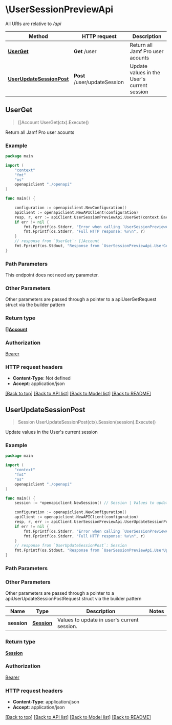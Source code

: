 # \UserSessionPreviewApi

All URIs are relative to */api*

Method | HTTP request | Description
------------- | ------------- | -------------
[**UserGet**](UserSessionPreviewApi.md#UserGet) | **Get** /user | Return all Jamf Pro user acounts 
[**UserUpdateSessionPost**](UserSessionPreviewApi.md#UserUpdateSessionPost) | **Post** /user/updateSession | Update values in the User&#39;s current session 



## UserGet

> []Account UserGet(ctx).Execute()

Return all Jamf Pro user acounts 



### Example

```go
package main

import (
    "context"
    "fmt"
    "os"
    openapiclient "./openapi"
)

func main() {

    configuration := openapiclient.NewConfiguration()
    apiClient := openapiclient.NewAPIClient(configuration)
    resp, r, err := apiClient.UserSessionPreviewApi.UserGet(context.Background()).Execute()
    if err != nil {
        fmt.Fprintf(os.Stderr, "Error when calling `UserSessionPreviewApi.UserGet``: %v\n", err)
        fmt.Fprintf(os.Stderr, "Full HTTP response: %v\n", r)
    }
    // response from `UserGet`: []Account
    fmt.Fprintf(os.Stdout, "Response from `UserSessionPreviewApi.UserGet`: %v\n", resp)
}
```

### Path Parameters

This endpoint does not need any parameter.

### Other Parameters

Other parameters are passed through a pointer to a apiUserGetRequest struct via the builder pattern


### Return type

[**[]Account**](Account.md)

### Authorization

[Bearer](../README.md#Bearer)

### HTTP request headers

- **Content-Type**: Not defined
- **Accept**: application/json

[[Back to top]](#) [[Back to API list]](../README.md#documentation-for-api-endpoints)
[[Back to Model list]](../README.md#documentation-for-models)
[[Back to README]](../README.md)


## UserUpdateSessionPost

> Session UserUpdateSessionPost(ctx).Session(session).Execute()

Update values in the User's current session 



### Example

```go
package main

import (
    "context"
    "fmt"
    "os"
    openapiclient "./openapi"
)

func main() {
    session := *openapiclient.NewSession() // Session | Values to update in user's current session. (optional)

    configuration := openapiclient.NewConfiguration()
    apiClient := openapiclient.NewAPIClient(configuration)
    resp, r, err := apiClient.UserSessionPreviewApi.UserUpdateSessionPost(context.Background()).Session(session).Execute()
    if err != nil {
        fmt.Fprintf(os.Stderr, "Error when calling `UserSessionPreviewApi.UserUpdateSessionPost``: %v\n", err)
        fmt.Fprintf(os.Stderr, "Full HTTP response: %v\n", r)
    }
    // response from `UserUpdateSessionPost`: Session
    fmt.Fprintf(os.Stdout, "Response from `UserSessionPreviewApi.UserUpdateSessionPost`: %v\n", resp)
}
```

### Path Parameters



### Other Parameters

Other parameters are passed through a pointer to a apiUserUpdateSessionPostRequest struct via the builder pattern


Name | Type | Description  | Notes
------------- | ------------- | ------------- | -------------
 **session** | [**Session**](Session.md) | Values to update in user&#39;s current session. | 

### Return type

[**Session**](Session.md)

### Authorization

[Bearer](../README.md#Bearer)

### HTTP request headers

- **Content-Type**: application/json
- **Accept**: application/json

[[Back to top]](#) [[Back to API list]](../README.md#documentation-for-api-endpoints)
[[Back to Model list]](../README.md#documentation-for-models)
[[Back to README]](../README.md)

